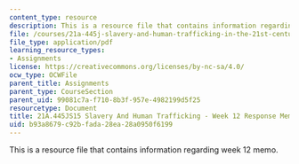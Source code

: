 ```yaml
---
content_type: resource
description: This is a resource file that contains information regarding week 12 memo.
file: /courses/21a-445j-slavery-and-human-trafficking-in-the-21st-century-spring-2015/b93a8679c92bfada28ea28a0950f6199_MIT21A_445JS15_Week12memo.pdf
file_type: application/pdf
learning_resource_types:
- Assignments
license: https://creativecommons.org/licenses/by-nc-sa/4.0/
ocw_type: OCWFile
parent_title: Assignments
parent_type: CourseSection
parent_uid: 99081c7a-f710-8b3f-957e-4982199d5f25
resourcetype: Document
title: 21A.445JS15 Slavery And Human Trafficking - Week 12 Response Memo
uid: b93a8679-c92b-fada-28ea-28a0950f6199
---
```

This is a resource file that contains information regarding week 12 memo.